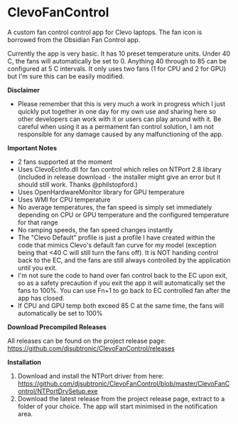# ClevoFanControl

A custom fan control control app for Clevo laptops. The fan icon is borrowed from the Obsidian Fan Control app.

Currently the app is very basic. It has 10 preset temperature units. Under 40 C, the fans will automatically be set to 0. Anything 40 through to 85 can be configured at 5 C intervals. It only uses two fans (1 for CPU and 2 for GPU) but I'm sure this can be easily modified.

**Disclaimer**

- Please remember that this is very much a work in progress which I just quickly put together in one day for my own use and sharing here so other developers can work with it or users can play around with it. Be careful when using it as a permament fan control solution, I am not responsible for any damage caused by any malfunctioning of the app.

**Important Notes**

- 2 fans supported at the moment
- Uses ClevoEcInfo.dll for fan control which relies on NTPort 2.8 library (included in release download - the installer might give an error but it should still work. Thanks @philstopford.)
- Uses OpenHardwareMonitor library for GPU temperature
- Uses WMI for CPU temperature
- No average temperatures, the fan speed is simply set immediately depending on CPU or GPU temperature and the configured temperature for that range
- No ramping speeds, the fan speed changes instantly
- The "Clevo Default" profile is just a profile I have created within the code that mimics Clevo's default fan curve for my model (exception being that <40 C will still turn the fans off). It is NOT handing control back to the EC, and the fans are still always controlled by the application until you exit.
- I'm not sure the code to hand over fan control back to the EC upon exit, so as a safety precaution if you exit the app it will automatically set the fans to 100%. You can use Fn+1 to go back to EC controlled fan after the app has closed.
- If CPU and GPU temp both exceed 85 C at the same time, the fans will automatically be set to 100%

**Download Precompiled Releases**

All releases can be found on the project release page: https://github.com/djsubtronic/ClevoFanControl/releases

**Installation**

1. Download and install the NTPort driver from here: https://github.com/djsubtronic/ClevoFanControl/blob/master/ClevoFanControl/NTPortDrvSetup.exe
2. Download the latest release from the project release page, extract to a folder of your choice. The app will start minimised in the notification area.
